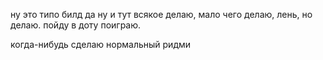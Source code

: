 ну это типо билд да ну и тут всякое делаю, мало чего делаю, лень, но делаю. пойду в доту поиграю.

когда-нибудь сделаю нормальный ридми
